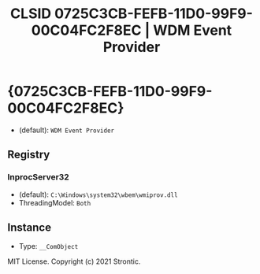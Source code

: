 ﻿---
title: "CLSID 0725C3CB-FEFB-11D0-99F9-00C04FC2F8EC | WDM Event Provider"
excerpt: What is COM-Object CLSID 0725C3CB-FEFB-11D0-99F9-00C04FC2F8EC?
---

# {0725C3CB-FEFB-11D0-99F9-00C04FC2F8EC}

* (default): `WDM Event Provider`

## Registry


### InprocServer32

* (default): `C:\Windows\system32\wbem\wmiprov.dll`
* ThreadingModel: `Both`

## Instance

* Type: `__ComObject`

MIT License. Copyright (c) 2021 Strontic.


